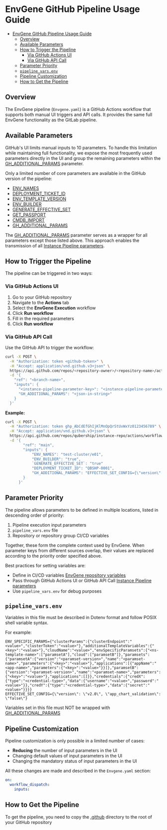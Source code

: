 # EnvGene GitHub Pipeline Usage Guide

- [EnvGene GitHub Pipeline Usage Guide](#envgene-github-pipeline-usage-guide)
  - [Overview](#overview)
  - [Available Parameters](#available-parameters)
  - [How to Trigger the Pipeline](#how-to-trigger-the-pipeline)
    - [Via GitHub Actions UI](#via-github-actions-ui)
    - [Via GitHub API Call](#via-github-api-call)
  - [Parameter Priority](#parameter-priority)
  - [`pipeline_vars.env`](#pipeline_varsenv)
  - [Pipeline Customization](#pipeline-customization)
  - [How to Get the Pipeline](#how-to-get-the-pipeline)

## Overview

The EnvGene pipeline (`Envgene.yaml`) is a GitHub Actions workflow that supports both manual UI triggers and API calls. It provides the same full EnvGene functionality as the GitLab pipeline.

## Available Parameters

GitHub's UI limits manual inputs to 10 parameters. To handle this limitation while maintaining full functionality, we expose the most frequently used parameters directly in the UI and group the remaining parameters within the [GH_ADDITIONAL_PARAMS](https://github.com/Netcracker/qubership-envgene/blob/main/docs/instance-pipeline-parameters.md#gh_additional_params) parameter.

Only a limited number of core parameters are available in the GitHub version of the pipeline:

- [ENV_NAMES](https://github.com/Netcracker/qubership-envgene/blob/main/docs/instance-pipeline-parameters.md#env_names)
- [DEPLOYMENT_TICKET_ID](https://github.com/Netcracker/qubership-envgene/blob/main/docs/instance-pipeline-parameters.md#deployment_ticket_id)
- [ENV_TEMPLATE_VERSION](https://github.com/Netcracker/qubership-envgene/blob/main/docs/instance-pipeline-parameters.md#env_template_version)
- [ENV_BUILDER](https://github.com/Netcracker/qubership-envgene/blob/main/docs/instance-pipeline-parameters.md#env_builder)
- [GENERATE_EFFECTIVE_SET](https://github.com/Netcracker/qubership-envgene/blob/main/docs/instance-pipeline-parameters.md#generate_effective_set)
- [GET_PASSPORT](https://github.com/Netcracker/qubership-envgene/blob/main/docs/instance-pipeline-parameters.md#get_passport)
- [CMDB_IMPORT](https://github.com/Netcracker/qubership-envgene/blob/main/docs/instance-pipeline-parameters.md#cmdb_import)
- [GH_ADDITIONAL_PARAMS]([/docs/instance-pipeline-parameters.md#GH_ADDITIONAL_PARAMS](https://github.com/Netcracker/qubership-envgene/blob/main/docs/instance-pipeline-parameters.md#gh_additional_params))

The [GH_ADDITIONAL_PARAMS]([/docs/instance-pipeline-parameters.md#GH_ADDITIONAL_PARAMS](https://github.com/Netcracker/qubership-envgene/blob/main/docs/instance-pipeline-parameters.md#gh_additional_params)) parameter serves as a wrapper for all parameters except those listed above. This approach enables the transmission of all [Instance Pipeline parameters](https://github.com/Netcracker/qubership-envgene/blob/main/docs/instance-pipeline-parameters.md).

## How to Trigger the Pipeline

The pipeline can be triggered in two ways:

### Via GitHub Actions UI

1. Go to your GitHub repository
2. Navigate to the **Actions** tab
3. Select the **EnvGene Execution** workflow
4. Click **Run workflow**
5. Fill in the required parameters
6. Click **Run workflow**

### Via GitHub API Call

Use the GitHub API to trigger the workflow:

```bash
curl -X POST \
  -H "Authorization: token <github-token>" \
  -H "Accept: application/vnd.github.v3+json" \
  https://api.github.com/repos/<repository-owner>/<repository-name>/actions/workflows/Envgene.yaml/dispatches \
  -d '{
    "ref": "<branch-name>",
    "inputs": {
      "<instance-pipeline-parameter-key>": "<instance-pipeline-parameter-value>"
      "GH_ADDITIONAL_PARAMS": "<json-in-string>"
    }
  }'
```

**Example:**

```bash
curl -X POST \
  -H "Authorization: token ghp_AbCdEfGhIjKlMnOpQrStUvWxYz0123456789" \
  -H "Accept: application/vnd.github.v3+json" \
  https://api.github.com/repos/qubership/instance-repo/actions/workflows/Envgene.yaml/dispatches \
  -d '{
        "ref": "main",
        "inputs": {
            "ENV_NAMES": "test-cluster/e01",
            "ENV_BUILDER": "true",
            `GENERATE_EFFECTIVE_SET`: "true"
            "DEPLOYMENT_TICKET_ID": "QBSHP-0001",
            "GH_ADDITIONAL_PARAMS": "EFFECTIVE_SET_CONFIG={\"version\": \"v2.0\", \"app_chart_validation\": \"false\"}"
        }
      }'
```

## Parameter Priority

The pipeline allows parameters to be defined in multiple locations, listed in descending order of priority:

1. Pipeline execution input parameters
2. `pipeline_vars.env` file
3. Repository or repository group CI/CD variables

Together, these form the complete context used by EnvGene.
When parameter keys from different sources overlap, their values are replaced according to the priority order specified above.

Best practices for setting variables are:

- Define in CI/CD variables [EnvGene repository variables](https://github.com/Netcracker/qubership-envgene/blob/main/docs/envgene-repository-variables.md)
- Pass through GitHub Actions UI or GitHub API Call [Instance Pipeline parameters](https://github.com/Netcracker/qubership-envgene/blob/main/docs/instance-pipeline-parameters.md)
- Use `pipeline_vars.env` for debug purposes

## `pipeline_vars.env`

Variables in this file must be described in Dotenv format and follow POSIX shell variable syntax.

For example:

```text
ENV_SPECIFIC_PARAMS={"clusterParams":{"clusterEndpoint":"<value>","clusterToken":"<value>"},"additionalTemplateVariables":{"<key>":"<value>"},"cloudName":"<value>","envSpecificParamsets":{"<ns-template-name>":["paramsetA"],"cloud":["paramsetB"]},"paramsets":{"paramsetA":{"version":"<paramset-version>","name":"<paramset-name>","parameters":{"<key>":"<value>"},"applications":[{"appName":"<app-name>","parameters":{"<key>":"<value>"}}]},"paramsetB":{"version":"<paramset-version>","name":"<paramset-name>","parameters":{"<key>":"<value>"},"applications":[]}},"credentials":{"credX":{"type":"<credential-type>","data":{"username":"<value>","password":"<value>"}},"credY":{"type":"<credential-type>","data":{"secret":"<value>"}}}}
EFFECTIVE_SET_CONFIG={\"version\": \"v2.0\", \"app_chart_validation\": \"false\"}
```

Variables set in this file must NOT be wrapped with [GH_ADDITIONAL_PARAMS](https://github.com/Netcracker/qubership-envgene/blob/main/docs/instance-pipeline-parameters.md#gh_additional_params)

## Pipeline Customization

Pipeline customization is only possible in a limited number of cases:

- **Reducing** the number of input parameters in the UI
- Changing default values of input parameters in the UI
- Changing the mandatory status of input parameters in the UI

All these changes are made and described in the `Envgene.yaml` section:

```yaml
on:
  workflow_dispatch:
    inputs:
```

## How to Get the Pipeline

To get the pipeline, you need to copy the [.github](/github_workflows/instance-repo-pipeline/.github) directory to the root of your GitHub repository
